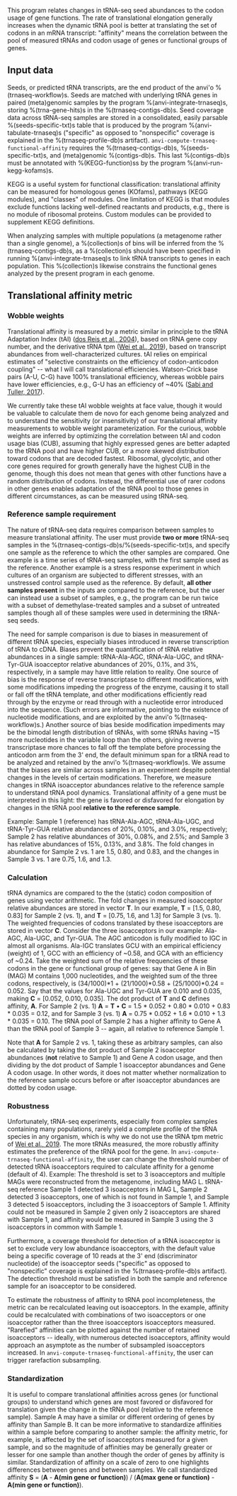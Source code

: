 This program relates changes in tRNA-seq seed abundances to the codon usage of gene functions. The rate of translational elongation generally increases when the dynamic tRNA pool is better at translating the set of codons in an mRNA transcript: "affinity" means the correlation between the pool of measured tRNAs and codon usage of genes or functional groups of genes.

## Input data

Seeds, or predicted tRNA transcripts, are the end product of the anvi'o %(trnaseq-workflow)s. Seeds are matched with underlying tRNA genes in paired (meta)genomic samples by the program %(anvi-integrate-trnaseq)s, storing %(trna-gene-hits)s in the %(trnaseq-contigs-db)s. Seed coverage data across tRNA-seq samples are stored in a consolidated, easily parsable %(seeds-specific-txt)s table that is produced by the program %(anvi-tabulate-trnaseq)s ("specific" as opposed to "nonspecific" coverage is explained in the %(trnaseq-profile-db)s artifact). `anvi-compute-trnaseq-functional-affinity` requires the %(trnaseq-contigs-db)s, %(seeds-specific-txt)s, and (meta)genomic %(contigs-db)s. This last %(contigs-db)s must be annotated with %(KEGG-function)ss by the program %(anvi-run-kegg-kofams)s.

KEGG is a useful system for functional classification: translational affinity can be measured for homologous genes (KOfams), pathways (KEGG modules), and "classes" of modules. One limitation of KEGG is that modules exclude functions lacking well-defined reactants and products, e.g., there is no module of ribosomal proteins. Custom modules can be provided to supplement KEGG definitions.

When analyzing samples with multiple populations (a metagenome rather than a single genome), a %(collection)s of bins will be inferred from the %(trnaseq-contigs-db)s, as a %(collection)s should have been specified in running %(anvi-integrate-trnaseq)s to link tRNA transcripts to genes in each population. This %(collection)s likewise constrains the functional genes analyzed by the present program in each genome.

## Translational affinity metric

### Wobble weights

Translational affinity is measured by a metric similar in principle to the tRNA Adaptation Index (tAI) ([dos Reis et al., 2004](https://doi.org/10.1093/nar/gkh834)), based on tRNA gene copy number, and the derivative tRNA tpm ([Wei et al., 2019](https://doi.org/10.1038/s41598-019-39369-x)), based on transcript abundances from well-characterized cultures. tAI relies on empirical estimates of "selective constraints on the efficiency of codon-anticodon coupling" -- what I will call translational efficiencies. Watson-Crick base pairs (A-U, C-G) have 100% translational efficiency, whereas wobble pairs have lower efficiencies, e.g., G-U has an efficiency of ~40% ([Sabi and Tuller, 2017](https://doi.org/10.1093/dnares/dsu017)).

We currently take these tAI wobble weights at face value, though it would be valuable to calculate them de novo for each genome being analyzed and to understand the sensitivity (or insensitivity) of our translational affinity measurements to wobble weight parameterization. For the curious, wobble weights are inferred by optimizing the correlation between tAI and codon usage bias (CUB), assuming that highly expressed genes are better adapted to the tRNA pool and have higher CUB, or a more skewed distribution toward codons that are decoded fastest. Ribosomal, glycolytic, and other core genes required for growth generally have the highest CUB in the genome, though this does not mean that genes with other functions have a random distribution of codons. Instead, the differential use of rarer codons in other genes enables adaptation of the tRNA pool to those genes in different circumstances, as can be measured using tRNA-seq.

### Reference sample requirement

The nature of tRNA-seq data requires comparison between samples to measure translational affinity. The user must provide **two or more** tRNA-seq samples in the %(trnaseq-contigs-db)s/%(seeds-specific-txt)s, and specify one sample as the reference to which the other samples are compared. One example is a time series of tRNA-seq samples, with the first sample used as the reference. Another example is a stress response experiment in which cultures of an organism are subjected to different stresses, with an unstressed control sample used as the reference. By default, **all other samples present** in the inputs are compared to the reference, but the user can instead use a subset of samples, e.g., the program can be run twice with a subset of demethylase-treated samples and a subset of untreated samples though all of these samples were used in determining the tRNA-seq seeds.

The need for sample comparison is due to biases in measurement of different tRNA species, especially biases introduced in reverse transcription of tRNA to cDNA. Biases prevent the quantification of tRNA relative abundances in a single sample: tRNA-Ala-AGC, tRNA-Ala-UGC, and tRNA-Tyr-GUA isoacceptor relative abundances of 20%, 0.1%, and 3%, respectively, in a sample may have little relation to reality. One source of bias is the response of reverse transcriptase to different modifications, with some modifications impeding the progress of the enzyme, causing it to stall or fall off the tRNA template, and other modifications efficiently read through by the enzyme or read through with a nucleotide error introduced into the sequence. (Such errors are informative, pointing to the existence of nucleotide modifications, and are exploited by the anvi'o %(trnaseq-workflow)s.) Another source of bias beside modification impediments may be the bimodal length distribution of tRNAs, with some tRNAs having ~15 more nucleotides in the variable loop than the others, giving reverse transcriptase more chances to fall off the template before processing the anticodon arm from the 3' end, the default minimum span for a tRNA read to be analyzed and retained by the anvi'o %(trnaseq-workflow)s. We assume that the biases are similar across samples in an experiment despite potential changes in the levels of certain modifications. Therefore, we measure changes in tRNA isoacceptor abundances relative to the reference sample to understand tRNA pool dynamics. Translational affinity of a gene must be interpreted in this light: the gene is favored or disfavored for elongation by changes in the tRNA pool **relative to the reference sample**.

Example: Sample 1 (reference) has tRNA-Ala-AGC, tRNA-Ala-UGC, and tRNA-Tyr-GUA relative abundances of 20%, 0.10%, and 3.0%, respectively; Sample 2 has relative abundances of 30%, 0.08%, and 2.5%; and Sample 3 has relative abundances of 15%, 0.13%, and 3.8%. The fold changes in abundance for Sample 2 vs. 1 are 1.5, 0.80, and 0.83, and the changes in Sample 3 vs. 1 are 0.75, 1.6, and 1.3.

### Calculation

tRNA dynamics are compared to the the (static) codon composition of genes using vector arithmetic. The fold changes in measured isoacceptor relative abundances are stored in vector **T**. In our example, **T** = [1.5, 0.80, 0.83] for Sample 2 (vs. 1), and **T** = [0.75, 1.6, and 1.3] for Sample 3 (vs. 1). The weighted frequencies of codons translated by these isoacceptors are stored in vector **C**. Consider the three isoacceptors in our example: Ala-AGC, Ala-UGC, and Tyr-GUA. The AGC anticodon is fully modified to IGC in almost all organisms. Ala-IGC translates GCU with an empirical efficiency (weight) of 1, GCC with an efficiency of ~0.58, and GCA with an efficiency of ~0.24. Take the weighted sum of the relative frequencies of these codons in the gene or functional group of genes: say that Gene A in Bin (MAG) M contains 1,000 nucleotides, and the weighted sum of the three codons, respectively, is (34/1000)*1 + (21/1000)*0.58 + (25/1000)*0.24 = 0.052. Say that the values for Ala-UGC and Tyr-GUA are 0.010 and 0.035, making **C** = [0.052, 0.010, 0.035]. The dot product of **T** and **C** defines affinity, **A**. For Sample 2 (vs. 1) **A** = **T** • **C** = 1.5 * 0.052 + 0.80 * 0.010 + 0.83 * 0.035 = 0.12, and for Sample 3 (vs. 1) **A** = 0.75 * 0.052 + 1.6 * 0.010 + 1.3 * 0.035 = 0.10. The tRNA pool of Sample 2 has a higher affinity to Gene A than the tRNA pool of Sample 3 -- again, all relative to reference Sample 1.

Note that **A** for Sample 2 vs. 1, taking these as arbitrary samples, can also be calculated by taking the dot product of Sample 2 isoacceptor abundances (**not** relative to Sample 1) and Gene A codon usage, and then dividing by the dot product of Sample 1 isoacceptor abundances and Gene A codon usage. In other words, it does not matter whether normalization to the reference sample occurs before or after isoacceptor abundances are dotted by codon usage.

### Robustness

Unfortunately, tRNA-seq experiments, especially from complex samples containing many populations, rarely yield a complete profile of the tRNA species in any organism, which is why we do not use the tRNA tpm metric of [Wei et al., 2019](https://doi.org/10.1038/s41598-019-39369-x). The more tRNAs measured, the more robustly affinity estimates the preference of the tRNA pool for the gene. In `anvi-compute-trnaseq-functional-affinity`, the user can change the threshold number of detected tRNA isoacceptors required to calculate affinity for a genome (default of 4). Example: The threshold is set to 3 isoacceptors and multiple MAGs were reconstructed from the metagenome, including MAG L. tRNA-seq reference Sample 1 detected 3 isoacceptors in MAG L, Sample 2 detected 3 isoacceptors, one of which is not found in Sample 1, and Sample 3 detected 5 isoacceptors, including the 3 isoacceptors of Sample 1. Affinity could not be measured in Sample 2 given only 2 isoacceptors are shared with Sample 1, and affinity would be measured in Sample 3 using the 3 isoacceptors in common with Sample 1.

Furthermore, a coverage threshold for detection of a tRNA isoacceptor is set to exclude very low abundance isoacceptors, with the default value being a specific coverage of 10 reads at the 3' end (discriminator nucleotide) of the isoacceptor seeds ("specific" as opposed to "nonspecific" coverage is explained in the %(trnaseq-profile-db)s artifact). The detection threshold must be satisfied in both the sample and reference sample for an isoacceptor to be considered.

To estimate the robustness of affinity to tRNA pool incompleteness, the metric can be recalculated leaving out isoacceptors. In the example, affinity could be recalculated with combinations of two isoacceptors or one isoacceptor rather than the three isoacceptors isoacceptors measured. "Rarefied" affinities can be plotted against the number of retained isoacceptors -- ideally, with numerous detected isoacceptors, affinity would approach an asymptote as the number of subsampled isoacceptors increased. In `anvi-compute-trnaseq-functional-affinity`, the user can trigger rarefaction subsampling.

### Standardization

It is useful to compare translational affinities across genes (or functional groups) to understand which genes are most favored or disfavored for translation given the change in the tRNA pool (relative to the reference sample). Sample A may have a similar or different ordering of genes by affinity than Sample B. It can be more informative to standardize affinities within a sample before comparing to another sample: the affinity metric, for example, is affected by the set of isoacceptors measured for a given sample, and so the magnitude of affinities may be generally greater or lesser for one sample than another though the order of genes by affinity is similar. Standardization of affinity on a scale of zero to one highlights differences between genes and between samples. We call standardized affinity **S** = (**A** - **A(min gene or function)**) / (**A(max gene or function)** - **A(min gene or function)**).

